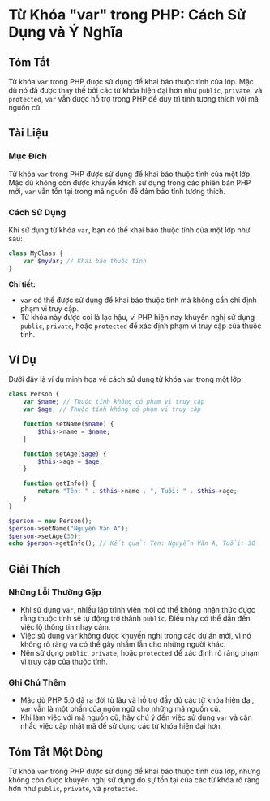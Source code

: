 <!--
Meta Description: # Từ Khóa "var" trong PHP: Cách Sử Dụng và Ý Nghĩa ## Tóm Tắt Từ khóa `var` trong PHP được sử dụng để khai báo thuộc tính của lớp. Mặc dù nó đã được t...
Meta Keywords: var, dụng, tính, khóa, được
-->

# Từ Khóa "var" trong PHP: Cách Sử Dụng và Ý Nghĩa

## Tóm Tắt
Từ khóa `var` trong PHP được sử dụng để khai báo thuộc tính của lớp. Mặc dù nó đã được thay thế bởi các từ khóa hiện đại hơn như `public`, `private`, và `protected`, `var` vẫn được hỗ trợ trong PHP để duy trì tính tương thích với mã nguồn cũ.

## Tài Liệu
### Mục Đích
Từ khóa `var` trong PHP được sử dụng để khai báo thuộc tính của một lớp. Mặc dù không còn được khuyến khích sử dụng trong các phiên bản PHP mới, `var` vẫn tồn tại trong mã nguồn để đảm bảo tính tương thích.

### Cách Sử Dụng
Khi sử dụng từ khóa `var`, bạn có thể khai báo thuộc tính của một lớp như sau:

```php
class MyClass {
    var $myVar; // Khai báo thuộc tính
}
```

**Chi tiết:**
- `var` có thể được sử dụng để khai báo thuộc tính mà không cần chỉ định phạm vi truy cập.
- Từ khóa này được coi là lạc hậu, vì PHP hiện nay khuyến nghị sử dụng `public`, `private`, hoặc `protected` để xác định phạm vi truy cập của thuộc tính.

## Ví Dụ
Dưới đây là ví dụ minh họa về cách sử dụng từ khóa `var` trong một lớp:

```php
class Person {
    var $name; // Thuộc tính không có phạm vi truy cập
    var $age; // Thuộc tính không có phạm vi truy cập

    function setName($name) {
        $this->name = $name;
    }

    function setAge($age) {
        $this->age = $age;
    }

    function getInfo() {
        return "Tên: " . $this->name . ", Tuổi: " . $this->age;
    }
}

$person = new Person();
$person->setName("Nguyễn Văn A");
$person->setAge(30);
echo $person->getInfo(); // Kết quả: Tên: Nguyễn Văn A, Tuổi: 30
```

## Giải Thích
### Những Lỗi Thường Gặp
- Khi sử dụng `var`, nhiều lập trình viên mới có thể không nhận thức được rằng thuộc tính sẽ tự động trở thành `public`. Điều này có thể dẫn đến việc lộ thông tin nhạy cảm.
- Việc sử dụng `var` không được khuyến nghị trong các dự án mới, vì nó không rõ ràng và có thể gây nhầm lẫn cho những người khác.
- Nên sử dụng `public`, `private`, hoặc `protected` để xác định rõ ràng phạm vi truy cập của thuộc tính.

### Ghi Chú Thêm
- Mặc dù PHP 5.0 đã ra đời từ lâu và hỗ trợ đầy đủ các từ khóa hiện đại, `var` vẫn là một phần của ngôn ngữ cho những mã nguồn cũ.
- Khi làm việc với mã nguồn cũ, hãy chú ý đến việc sử dụng `var` và cân nhắc việc cập nhật mã để sử dụng các từ khóa hiện đại hơn.

## Tóm Tắt Một Dòng
Từ khóa `var` trong PHP được sử dụng để khai báo thuộc tính của lớp, nhưng không còn được khuyến nghị sử dụng do sự tồn tại của các từ khóa rõ ràng hơn như `public`, `private`, và `protected`.